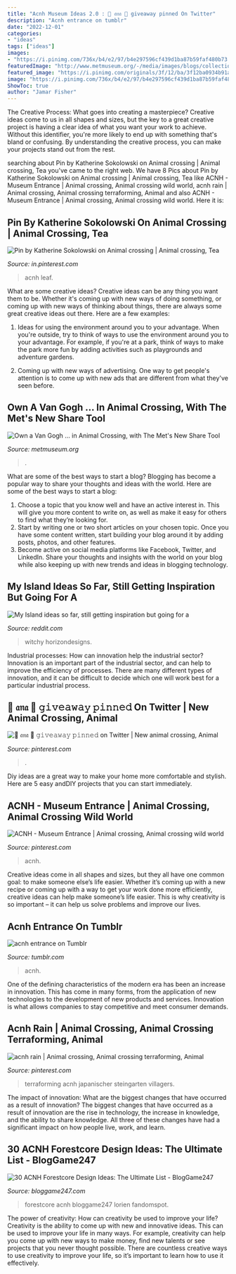 ```yaml
---
title: "Acnh Museum Ideas 2.0 : 🌱 𝔞𝔫𝔞 🌱 𝚐𝚒𝚟𝚎𝚊𝚠𝚊𝚢 𝚙𝚒𝚗𝚗𝚎𝚍 On Twitter"
description: "Acnh entrance on tumblr"
date: "2022-12-01"
categories:
- "ideas"
tags: ["ideas"]
images:
- "https://i.pinimg.com/736x/b4/e2/97/b4e297596cf439d1ba87b59faf480b73.jpg"
featuredImage: "http://www.metmuseum.org/-/media/images/blogs/collection-insights/2020/2020_4/animal-crossing/animal-crossing-new-horizons_1l.jpg?la=en"
featured_image: "https://i.pinimg.com/originals/3f/12/ba/3f12ba0934b91a86a7ea4cf4187f61a5.jpg"
image: "https://i.pinimg.com/736x/b4/e2/97/b4e297596cf439d1ba87b59faf480b73.jpg"
ShowToc: true
author: "Jamar Fisher"
---
```



The Creative Process: What goes into creating a masterpiece?
Creative ideas come to us in all shapes and sizes, but the key to a great creative project is having a clear idea of what you want your work to achieve. Without this identifier, you're more likely to end up with something that's bland or confusing. By understanding the creative process, you can make your projects stand out from the rest.

	

		
searching about Pin by Katherine Sokolowski on Animal crossing | Animal crossing, Tea you've came to the right web. We have 8 Pics about Pin by Katherine Sokolowski on Animal crossing | Animal crossing, Tea like ACNH - Museum Entrance | Animal crossing, Animal crossing wild world, acnh rain | Animal crossing, Animal crossing terraforming, Animal and also ACNH - Museum Entrance | Animal crossing, Animal crossing wild world. Here it is:
		
    
## Pin By Katherine Sokolowski On Animal Crossing | Animal Crossing, Tea

<img loading=lazy src="https://i.pinimg.com/736x/86/4c/12/864c12943193fd8b477b98bddcc112e9.jpg" onerror="this.onerror=null;this.src='https://tse1.mm.bing.net/th?id=OIP.QoTVuM46D1cqRL5xcZmwHQHaEK&amp;pid=15.1';" alt="Pin by Katherine Sokolowski on Animal crossing | Animal crossing, Tea">

_Source: in.pinterest.com_

>acnh leaf. 

	

What are some creative ideas?
Creative ideas can be any thing you want them to be. Whether it's coming up with new ways of doing something, or coming up with new ways of thinking about things, there are always some great creative ideas out there. Here are a few examples: 
1. Ideas for using the environment around you to your advantage. When you're outside, try to think of ways to use the environment around you to your advantage. For example, if you're at a park, think of ways to make the park more fun by adding activities such as playgrounds and adventure gardens. 

2. Coming up with new ways of advertising. One way to get people's attention is to come up with new ads that are different from what they've seen before.

    
## Own A Van Gogh … In Animal Crossing, With The Met&#039;s New Share Tool

<img loading=lazy src="http://www.metmuseum.org/-/media/images/blogs/collection-insights/2020/2020_4/animal-crossing/animal-crossing-new-horizons_1l.jpg?la=en" onerror="this.onerror=null;this.src='https://tse2.mm.bing.net/th?id=OIP.3pERPuaz3Cy0OP5eL1wA_QHaE7&amp;pid=15.1';" alt="Own a Van Gogh … in Animal Crossing, with The Met&#039;s New Share Tool">

_Source: metmuseum.org_

>. 

	

What are some of the best ways to start a blog?
Blogging has become a popular way to share your thoughts and ideas with the world. Here are some of the best ways to start a blog: 
1. Choose a topic that you know well and have an active interest in. This will give you more content to write on, as well as make it easy for others to find what they’re looking for. 
2. Start by writing one or two short articles on your chosen topic. Once you have some content written, start building your blog around it by adding posts, photos, and other features. 
3. Become active on social media platforms like Facebook, Twitter, and LinkedIn. Share your thoughts and insights with the world on your blog while also keeping up with new trends and ideas in blogging technology. 

    
## My Island Ideas So Far, Still Getting Inspiration But Going For A

<img loading=lazy src="https://preview.redd.it/h5olppv6j9l41.png?width=960&amp;crop=smart&amp;auto=webp&amp;s=8c8cc11810af7179e1b0b7babdc1014b98fc0644" onerror="this.onerror=null;this.src='https://tse3.mm.bing.net/th?id=OIP.hWVJVrKJ4kgUOUtgsGBv1wHaF9&amp;pid=15.1';" alt="My Island ideas so far, still getting inspiration but going for a">

_Source: reddit.com_

>witchy horizondesigns. 

	

Industrial processes: How can innovation help the industrial sector?
Innovation is an important part of the industrial sector, and can help to improve the efficiency of processes. There are many different types of innovation, and it can be difficult to decide which one will work best for a particular industrial process.

    
## 🌱 𝔞𝔫𝔞 🌱 𝚐𝚒𝚟𝚎𝚊𝚠𝚊𝚢 𝚙𝚒𝚗𝚗𝚎𝚍 On Twitter | New Animal Crossing, Animal

<img loading=lazy src="https://i.pinimg.com/736x/f5/84/37/f58437f82f2e20e412ccae7421425a8d.jpg" onerror="this.onerror=null;this.src='https://tse3.mm.bing.net/th?id=OIP.bdp3J8Y_WzvpdiFOLAXFAAHaEK&amp;pid=15.1';" alt="🌱 𝔞𝔫𝔞 🌱 𝚐𝚒𝚟𝚎𝚊𝚠𝚊𝚢 𝚙𝚒𝚗𝚗𝚎𝚍 on Twitter | New animal crossing, Animal">

_Source: pinterest.com_

>. 

	

Diy ideas are a great way to make your home more comfortable and stylish. Here are 5 easy andDIY projects that you can start immediately.

    
## ACNH - Museum Entrance | Animal Crossing, Animal Crossing Wild World

<img loading=lazy src="https://i.pinimg.com/originals/3f/12/ba/3f12ba0934b91a86a7ea4cf4187f61a5.jpg" onerror="this.onerror=null;this.src='https://tse1.mm.bing.net/th?id=OIP.pGCl0rJDg2dHpytibRXcqwHaEK&amp;pid=15.1';" alt="ACNH - Museum Entrance | Animal crossing, Animal crossing wild world">

_Source: pinterest.com_

>acnh. 

	

Creative ideas come in all shapes and sizes, but they all have one common goal: to make someone else’s life easier. Whether it’s coming up with a new recipe or coming up with a way to get your work done more efficiently, creative ideas can help make someone’s life easier. This is why creativity is so important – it can help us solve problems and improve our lives.

    
## Acnh Entrance On Tumblr

<img loading=lazy src="https://64.media.tumblr.com/84b5b19d6eb76c313e07f43180d4c57a/0bc5477166a614c9-17/s640x960/a5fff0755ee34de94dbe4a8f3f3d7ea2aed1e41f.jpg" onerror="this.onerror=null;this.src='https://tse3.mm.bing.net/th?id=OIP.xjQxSXWRoVF8sgYnAXvW-gHaFk&amp;pid=15.1';" alt="acnh entrance on Tumblr">

_Source: tumblr.com_

>acnh. 

	

One of the defining characteristics of the modern era has been an increase in innovation. This has come in many forms, from the application of new technologies to the development of new products and services. Innovation is what allows companies to stay competitive and meet consumer demands.

    
## Acnh Rain | Animal Crossing, Animal Crossing Terraforming, Animal

<img loading=lazy src="https://i.pinimg.com/736x/b4/e2/97/b4e297596cf439d1ba87b59faf480b73.jpg" onerror="this.onerror=null;this.src='https://tse2.mm.bing.net/th?id=OIP.FRWG7s5Jw1y1L8mtQ21CKAHaEK&amp;pid=15.1';" alt="acnh rain | Animal crossing, Animal crossing terraforming, Animal">

_Source: pinterest.com_

>terraforming acnh japanischer steingarten villagers. 

	

The impact of innovation: What are the biggest changes that have occurred as a result of innovation?
The biggest changes that have occurred as a result of innovation are the rise in technology, the increase in knowledge, and the ability to share knowledge. All three of these changes have had a significant impact on how people live, work, and learn.

    
## 30 ACNH Forestcore Design Ideas: The Ultimate List - BlogGame247

<img loading=lazy src="https://bloggame247.com/wp-content/uploads/2021/05/12-fancy-forestcore-view-acnh.jpg" onerror="this.onerror=null;this.src='https://tse2.mm.bing.net/th?id=OIP.TLaZ0k3pyBbIQQFbzrfw5gHaEK&amp;pid=15.1';" alt="30 ACNH Forestcore Design Ideas: The Ultimate List - BlogGame247">

_Source: bloggame247.com_

>forestcore acnh bloggame247 lorien fandomspot. 

	

The power of creativity: How can creativity be used to improve your life?
Creativity is the ability to come up with new and innovative ideas. This can be used to improve your life in many ways. For example, creativity can help you come up with new ways to make money, find new talents or see projects that you never thought possible. There are countless creative ways to use creativity to improve your life, so it’s important to learn how to use it effectively.


